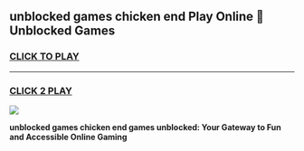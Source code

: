 
## unblocked games chicken end Play Online 👋 Unblocked Games
<h3>
<a href="https://premium.freeplayer.one?title=unblocked_games_chicken_end&ref=19F">CLICK TO PLAY</a></h3>
<hr>

<h3>
<a href="https://premium.freeplayer.one?title=unblocked_games_chicken_end&ref=19F">CLICK 2 PLAY</a>
  
</h3>

<a href="https://premium.freeplayer.one?title=unblocked_games_chicken_end&ref=19F"><img src="https://clearcache.store/games.png"></a>


**unblocked games chicken end games unblocked: Your Gateway to Fun and Accessible Online Gaming**
